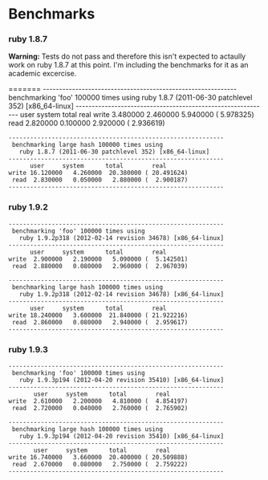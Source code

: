 # Benchmarks

### ruby 1.8.7

**Warning:** Tests do not pass and therefore this isn't expected 
to actaully work on ruby 1.8.7 at this point. I'm including the
benchmarks for it as an academic excercise.

=======
    ------------------------------------------------------------
     benchmarking 'foo' 100000 times using
       ruby 1.8.7 (2011-06-30 patchlevel 352) [x86_64-linux]
    ------------------------------------------------------------
          user     system      total        real
    write  3.480000   2.460000   5.940000 (  5.978325)
     read  2.820000   0.100000   2.920000 (  2.936619)
     
    ------------------------------------------------------------
     benchmarking large hash 100000 times using
       ruby 1.8.7 (2011-06-30 patchlevel 352) [x86_64-linux]
    ------------------------------------------------------------
          user     system      total        real
    write 16.120000   4.260000  20.380000 ( 20.491624)
     read  2.830000   0.050000   2.880000 (  2.900187)
    ------------------------------------------------------------


### ruby 1.9.2
    
    ------------------------------------------------------------
     benchmarking 'foo' 100000 times using
       ruby 1.9.2p318 (2012-02-14 revision 34678) [x86_64-linux]
    ------------------------------------------------------------
          user     system      total        real
    write  2.900000   2.190000   5.090000 (  5.142501)
     read  2.880000   0.080000   2.960000 (  2.967039)
     
    ------------------------------------------------------------
     benchmarking large hash 100000 times using
       ruby 1.9.2p318 (2012-02-14 revision 34678) [x86_64-linux]
    ------------------------------------------------------------
          user     system      total        real
    write 18.240000   3.600000  21.840000 ( 21.922216)
     read  2.860000   0.080000   2.940000 (  2.959617)
    ------------------------------------------------------------


### ruby 1.9.3

    ------------------------------------------------------------
     benchmarking 'foo' 100000 times using
       ruby 1.9.3p194 (2012-04-20 revision 35410) [x86_64-linux]
    ------------------------------------------------------------
           user     system      total        real
    write  2.610000   2.200000   4.810000 (  4.854197)
     read  2.720000   0.040000   2.760000 (  2.765902)
     
    ------------------------------------------------------------
     benchmarking large hash 100000 times using
       ruby 1.9.3p194 (2012-04-20 revision 35410) [x86_64-linux]
    ------------------------------------------------------------
           user     system      total        real
    write 16.740000   3.660000  20.400000 ( 20.509888)
     read  2.670000   0.080000   2.750000 (  2.759222)
    ------------------------------------------------------------
